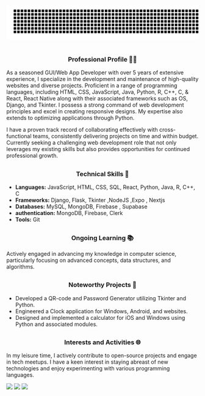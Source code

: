 ![gitartwork](gitartwork.svg)

# <h3 align="center"> Professional Profile 👨‍💻 </h3>

As a seasoned GUI/Web App Developer with over 5 years of extensive experience, I specialize in the development and maintenance of high-quality websites and diverse projects. Proficient in a range of programming languages, including HTML, CSS, JavaScript, Java, Python, R, C++, C, & React, React Native along with their associated frameworks such as OS, Django, and Tkinter. I possess a strong command of web development principles and excel in creating responsive designs. My expertise also extends to optimizing applications through Python.

I have a proven track record of collaborating effectively with cross-functional teams, consistently delivering projects on time and within budget. Currently seeking a challenging web development role that not only leverages my existing skills but also provides opportunities for continued professional growth.

## <h3 align="center"> Technical Skills 🚀 </h3>

- **Languages:** JavaScript, HTML, CSS, SQL, React, Python, Java, R, C++, C
- **Frameworks:** Django, Flask, Tkinter ,NodeJS ,Expo , Nextjs
- **Databases:** MySQL, MongoDB, Firebase , Supabase
- **authentication:** MongoDB, Firebase, Clerk
- **Tools:** Git 

## <h3 align="center"> Ongoing Learning 📚 </h3>

Actively engaged in advancing my knowledge in computer science, particularly focusing on advanced concepts, data structures, and algorithms.

## <h3 align="center"> Noteworthy Projects 🌟 </h3>

- Developed a QR-code and Password Generator utilizing Tkinter and Python.
- Engineered a Clock application for Windows, Android, and websites.
- Designed and implemented a calculator for iOS and Windows using Python and associated modules.

## <h3 align="center"> Interests and Activities 🌐 </h3>

In my leisure time, I actively contribute to open-source projects and engage in tech meetups. I have a keen interest in staying abreast of new technologies and enjoy experimenting with various programming languages.


  
  
  <img src="https://github-readme-streak-stats.herokuapp.com?user=MasterBhuvnesh&theme=tokyonight&hide_border=true" height="193px"/>

  <img src="https://github-readme-activity-graph.vercel.app/graph/?username=MasterBhuvnesh&theme=tokyo-night&hide_border=true&area=true">

  <img src="https://komarev.com/ghpvc/?username=MasterBhuvnesh&style=flat-square">
  
